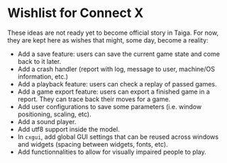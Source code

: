 # Wishlist for Connect X

These ideas are not ready yet to become official story in Taiga. For now, they are kept here as wishes that might, some day, become a reality:

- Add a save feature: users can save the current game state and come back to it later.
- Add a crash handler (report with log, message to user, machine/OS information, etc.)
- Add a playback feature: users can check a replay of passed games.
- Add a game export feature: users can export a finished game in a report. They can trace
  back their moves for a game.
- Add user configurations to save some parameters (i.e. window positioning, scaling, etc).
- Add a sound player.
- Add utf8 support inside the model.
- In `cxgui`, add global GUI settings that can be reused across windows and widgets
  (spacing between widgets, fonts, etc).
- Add functionnalities to allow for visually impaired people to play.
